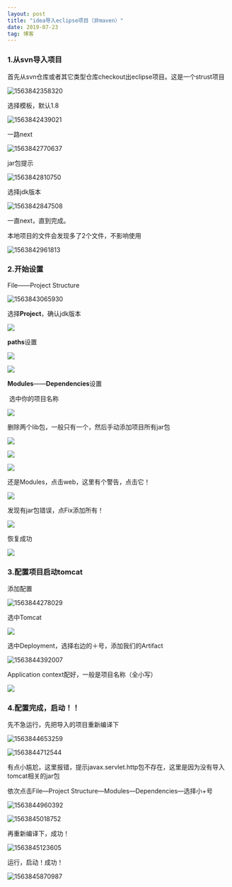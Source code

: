 ```yaml
---
layout: post
title: "idea导入eclipse项目（非maven）"
date: 2019-07-23
tag: 博客
---
```


### 1.从svn导入项目

首先从svn仓库或者其它类型仓库checkout出eclipse项目。这是一个strust项目

![1563842358320](https://github.com/unfrequentedfire/myblog_image/blob/master/jekyll/1563842358320.png?raw=true)

选择模板，默认1.8

![1563842439021](https://github.com/unfrequentedfire/myblog_image/blob/master/jekyll/1563842439021.png?raw=true)

一路next

![1563842770637](https://github.com/unfrequentedfire/myblog_image/blob/master/jekyll/1563842770637.png?raw=true)

jar包提示

![1563842810750](https://github.com/unfrequentedfire/myblog_image/blob/master/jekyll/1563842810750.png?raw=true)

选择jdk版本

![1563842847508](https://github.com/unfrequentedfire/myblog_image/blob/master/jekyll/1563842847508.png?raw=true)

一直next，直到完成。

本地项目的文件会发现多了2个文件，不影响使用

![1563842961813](https://github.com/unfrequentedfire/myblog_image/blob/master/jekyll/1563842961813.png?raw=true)

### 2.开始设置

File——Project Structure

![1563843065930](https://github.com/unfrequentedfire/myblog_image/raw/master/jekyll/1563843065930.png)

选择**Project**，确认jdk版本

![](https://github.com/unfrequentedfire/myblog_image/raw/master/jekyll/1563843147832.png)

**paths**设置

![](https://github.com/unfrequentedfire/myblog_image/raw/master/jekyll/1563843356139.png?raw=true)

![](https://github.com/unfrequentedfire/myblog_image/blob/master/jekyll/1563843433678.png?raw=true)

**Modules**——**Dependencies**设置

​	选中你的项目名称

![](https://github.com/unfrequentedfire/myblog_image/raw/master/jekyll/1563843530150.png)

删除两个lib包，一般只有一个，然后手动添加项目所有jar包

![](https://github.com/unfrequentedfire/myblog_image/raw/master/jekyll/1563843614165.png)

![](https://github.com/unfrequentedfire/myblog_image/raw/master/jekyll/1563843825142.png)

![](https://github.com/unfrequentedfire/myblog_image/raw/master/jekyll/1563843867715.png)

还是Modules，点击web，这里有个警告，点击它！

![](https://github.com/unfrequentedfire/myblog_image/raw/master/jekyll/1563844001988.png)

发现有jar包错误，点Fix添加所有！

![](https://github.com/unfrequentedfire/myblog_image/raw/master/jekyll/1563844152508.png)

恢复成功

![](https://github.com/unfrequentedfire/myblog_image/raw/master/jekyll/1563844207504.png)

### 3.配置项目启动tomcat

添加配置

![1563844278029](https://github.com/unfrequentedfire/myblog_image/blob/master/jekyll/1563844278029.png?raw=true)

选中Tomcat

![](https://github.com/unfrequentedfire/myblog_image/blob/master/jekyll/1563844325700.png?raw=true)

选中Deployment，选择右边的＋号，添加我们的Artifact

![1563844392007](https://github.com/unfrequentedfire/myblog_image/blob/master/jekyll/1563844392007.png?raw=true)

Application context配好，一般是项目名称（全小写）

![](https://github.com/unfrequentedfire/myblog_image/raw/master/jekyll/1563844505718.png)

### 4.配置完成，启动！！

先不急运行，先把导入的项目重新编译下

![1563844653259](https://github.com/unfrequentedfire/myblog_image/raw/master/jekyll/1563844653259.png)

![1563844712544](https://github.com/unfrequentedfire/myblog_image/blob/master/jekyll/1563844712544.png?raw=true)

有点小尴尬，这里报错，提示javax.servlet.http包不存在，这里是因为没有导入tomcat相关的jar包

依次点击File—Project Structure—Modules—Dependencies—选择小+号

![1563844960392](https://github.com/unfrequentedfire/myblog_image/blob/master/jekyll/1563844960392.png?raw=true)

![1563845018752](https://github.com/unfrequentedfire/myblog_image/raw/master/jekyll/1563845018752.png)

再重新编译下，成功！

![1563845123605](https://github.com/unfrequentedfire/myblog_image/raw/master/jekyll/1563845123605.png)

运行，启动！成功！

![1563845870987](https://github.com/unfrequentedfire/myblog_image/raw/master/jekyll/1563845870987.png)

